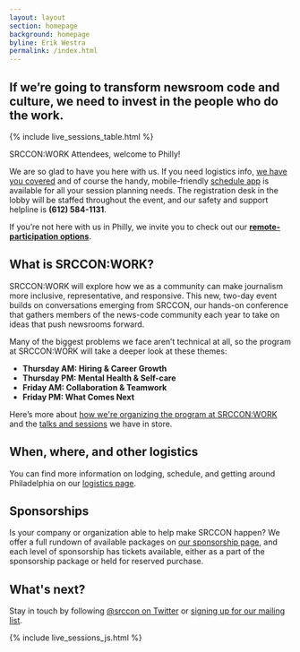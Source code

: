 ```yaml
---
layout: layout
section: homepage
background: homepage
byline: Erik Westra
permalink: /index.html
---
```


<h2 class="leader">If we’re going to transform newsroom code and culture, we need to invest in the people who do the work.</h2>



{% include live_sessions_table.html %}

SRCCON:WORK Attendees, welcome to Philly!

We are so glad to have you here with us. If you need logistics info, [we have you covered](/logistics) and of course the handy, mobile-friendly [schedule app](http://schedule.work.srccon.org) is available for all your session planning needs. The registration desk in the lobby will be staffed throughout the event, and our safety and support helpline is **(612) 584-1131**.

If you’re not here with us in Philly, we invite you to check out our [**remote-participation options**](/transcription).

## What is SRCCON:WORK?

SRCCON:WORK will explore how we as a community can make journalism more inclusive, representative, and responsive. This new, two-day event builds on conversations emerging from SRCCON, our hands-on conference that gathers members of the news-code community each year to take on ideas that push newsrooms forward.

Many of the biggest problems we face aren’t technical at all, so the program at SRCCON:WORK will take a deeper look at these themes:

* **Thursday AM: Hiring & Career Growth**
* **Thursday PM: Mental Health & Self-care**
* **Friday AM: Collaboration & Teamwork**
* **Friday PM: What Comes Next**

Here’s more about [how we're organizing the program at SRCCON:WORK](/program) and the [talks and sessions](/schedule) we have in store.

## When, where, and other logistics

You can find more information on lodging, schedule, and getting around Philadelphia on our [logistics page](/logistics).

## Sponsorships

Is your company or organization able to help make SRCCON happen? We offer a full rundown of available packages on [our sponsorship page](/sponsors/details), and each level of sponsorship has tickets available, either as a part of the sponsorship package or held for reserved purchase.

## What's next?

Stay in touch by following [@srccon on Twitter](https://twitter.com/srccon) or [signing up for our mailing list](http://opennews.us5.list-manage.com/subscribe?u=71c95e9a43708843d2fdc1f09&id=996e9290cc).

{% include live_sessions_js.html %}

